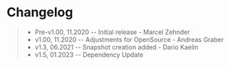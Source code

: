 # Changelog
> * Pre-v1.00, 11.2020 -- Initial release - Marcel Zehnder
> * v1.00, 11.2020 -- Adjustments for OpenSource - Andreas Graber
> * v1.3, 06.2021 -- Snapshot creation added - Dario Kaelin
> * v1.5, 01.2023 -- Dependency Update
